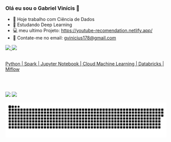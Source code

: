 ### Olá eu sou o Gabriel Vinícis 👋

- 🔭 Hoje trabalho com Ciência de Dados
- 🌱 Estudando Deep Learning
- 💻 meu ultimo Projeto: https://youtube-recomendation.netlify.app/  
- 👯 Contate-me no email: gvinicius178@gmail.com

<div>
  <a href="https://github.com/Gabrielvss">
  <img height="180em" src="https://github-readme-stats.vercel.app/api?username=Gabrielvss&show_icons=true&theme=vue-dark&include_all_commits=true&count_private=true"/>
  <img height="180em" src="https://github-readme-stats.vercel.app/api/top-langs/?username=Gabrielvss&layout=compact&langs_count=7&theme=vue-dark"/>
</div>
  
<div style="display: inline_block"><br>
  <p>Python | Spark | Jupyter Notebook | Cloud Machine Learning | Databricks | Mlflow</p>
</div>
  
  <br></br>
  
<div> 
  <a href="https://www.instagram.com/p/COqqMrmAcJy/" target="_blank"><img src="https://img.shields.io/badge/-Instagram-%23E4405F?style=for-the-badge&logo=instagram&logoColor=white" target="_blank"></a>
  <a href="https://www.linkedin.com/in/gabriel-vinicius-souza/" target="_blank"><img src="https://img.shields.io/badge/-LinkedIn-%230077B5?style=for-the-badge&logo=linkedin&logoColor=white" target="_blank"></a> 
 
  ![Snake animation](https://github.com/Gabrielvss/gabrielvss/blob/output/github-contribution-grid-snake.svg)
 
</div>

